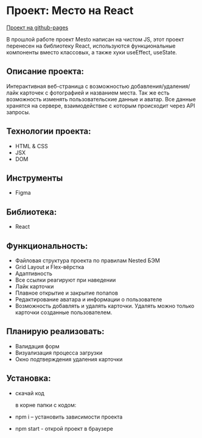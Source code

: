 # Проект: Место на React

[Проект на github-pages](https://pavelbodrenkov.github.io/mesto-react/)

В прошлой работе проект Mesto написан на чистом JS, этот проект перенесен на библиотеку React, используются функциональные компоненты вместо классовых, а также хуки useEffect, useState.

## Описание проекта:
Интерактивная веб-страница с возможностью добавления/удаления/лайк карточек с фотографией и названием места. Так же есть возможность изменять пользовательские данные и аватар. Все данные хранятся на сервере, взаимодействие с которым происходит через API запросы.

## Технологии проекта:
- HTML & CSS
- JSX
- DOM

## Инструменты
- Figma

## Библиотека:
- React

## Функциональность:
- Файловая структура проекта по правилам Nested БЭМ
- Grid Layout и Flex-вёрстка
- Адаптивность
- Все ссылки реагируют при наведении
- Лайк карточки
- Плавное открытие и закрытие попапов
- Редактирование аватара и информации о пользователе
- Возможность добавлять и удалять карточки. Удалять можно только карточки созданные пользователем.

## Планирую реализовать:
- Валидация форм
- Визуализация процесса загрузки
- Окно подтверждения удаления карточки

## Установка:
- скачай код

  в корне папки с кодом:

- npm i – установить зависимости проекта

- npm start - открой проект в браузере



